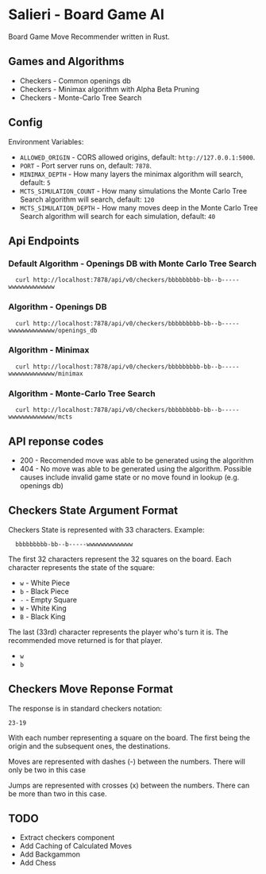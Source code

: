 # Salieri - Board Game AI

Board Game Move Recommender written in Rust.

## Games and Algorithms

* Checkers - Common openings db
* Checkers - Minimax algorithm with Alpha Beta Pruning
* Checkers - Monte-Carlo Tree Search

## Config

Environment Variables:

* `ALLOWED_ORIGIN` - CORS allowed origins, default: `http://127.0.0.1:5000`.
* `PORT` - Port server runs on, default: `7878`.
* `MINIMAX_DEPTH` - How many layers the minimax algorithm will search, default: `5`
* `MCTS_SIMULATION_COUNT` - How many simulations the Monte Carlo Tree Search algorithm will search, default: `120`
* `MCTS_SIMULATION_DEPTH` - How many moves deep in the Monte Carlo Tree Search algorithm will search for each simulation, default: `40`

## Api Endpoints 

### Default Algorithm - Openings DB with Monte Carlo Tree Search

```
  curl http://localhost:7878/api/v0/checkers/bbbbbbbbb-bb--b-----wwwwwwwwwwwww
```

### Algorithm - Openings DB 

```
  curl http://localhost:7878/api/v0/checkers/bbbbbbbbb-bb--b-----wwwwwwwwwwwww/openings_db
```

### Algorithm - Minimax 

```
  curl http://localhost:7878/api/v0/checkers/bbbbbbbbb-bb--b-----wwwwwwwwwwwww/minimax
```

### Algorithm - Monte-Carlo Tree Search 

```
  curl http://localhost:7878/api/v0/checkers/bbbbbbbbb-bb--b-----wwwwwwwwwwwww/mcts
```

## API reponse codes

* 200 - Recomended move was able to be generated using the algorithm 
* 404 - No move was able to be generated using the algorithm. Possible causes include invalid game state or no move found in lookup (e.g. openings db)

## Checkers State Argument Format

Checkers State is represented with 33 characters. Example:

```
  bbbbbbbbb-bb--b-----wwwwwwwwwwwww
```

The first 32 characters represent the 32 squares on the board. Each character represents the state of the square:

* `w` - White Piece
* `b` - Black Piece
* `-` - Empty Square
* `W` - White King
* `B` - Black King

The last (33rd) character represents the player who's turn it is. The recommended move returned is for that player.

* `w`
* `b`

## Checkers Move Reponse Format

The response is in standard checkers notation:

```
23-19
```

With each number representing a square on the board. The first being the origin and the subsequent ones, the destinations.

Moves are represented with dashes (-) between the numbers. There will only be two in this case

Jumps are represented with crosses (x) between the numbers. There can be more than two in this case.

## TODO

* Extract checkers component
* Add Caching of Calculated Moves
* Add Backgammon
* Add Chess

